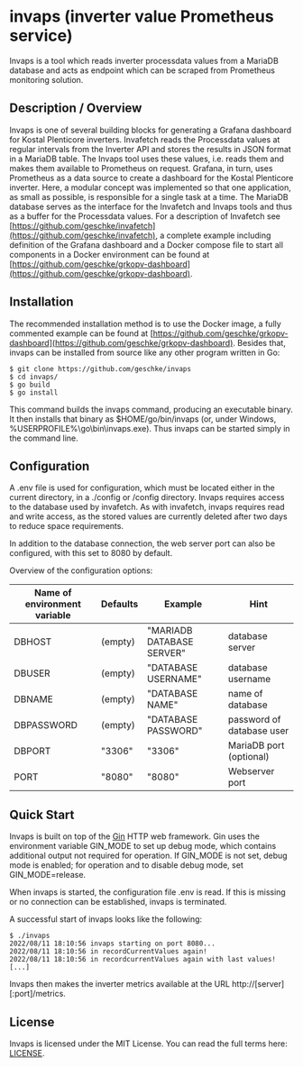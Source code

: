 # invaps (inverter value Prometheus service)

Invaps is a tool which reads inverter processdata values from a MariaDB database and acts as endpoint which can be scraped from Prometheus monitoring solution.

## Description / Overview

Invaps is one of several building blocks for generating a Grafana dashboard for Kostal Plenticore inverters. Invafetch reads the Processdata values at regular intervals from the Inverter API and stores the results in JSON format in a MariaDB table. The Invaps tool uses these values, i.e. reads them and makes them available to Prometheus on request. Grafana, in turn, uses Prometheus as a data source to create a dashboard for the Kostal Plenticore inverter. Here, a modular concept was implemented so that one application, as small as possible, is responsible for a single task at a time. The MariaDB database serves as the interface for the Invafetch and Invaps tools and thus as a buffer for the Processdata values. For a description of Invafetch see [https://github.com/geschke/invafetch](https://github.com/geschke/invafetch), a complete example including definition of the Grafana dashboard and a Docker compose file to start all components in a Docker environment can be found at [https://github.com/geschke/grkopv-dashboard](https://github.com/geschke/grkopv-dashboard).


## Installation

The recommended installation method is to use the Docker image, a fully commented example can be found at [https://github.com/geschke/grkopv-dashboard](https://github.com/geschke/grkopv-dashboard). Besides that, invaps can be installed from source like any other program written in Go:

```text
$ git clone https://github.com/geschke/invaps
$ cd invaps/
$ go build
$ go install
```

This command builds the invaps command, producing an executable binary. It then installs that binary as $HOME/go/bin/invaps (or, under Windows, %USERPROFILE%\go\bin\invaps.exe).
Thus invaps can be started simply in the command line.

## Configuration

A .env file is used for configuration, which must be located either in the current directory, in a ./config or /config directory. Invaps requires access to the database used by invafetch. As with invafetch, invaps requires read and write access, as the stored values are currently deleted after two days to reduce space requirements.

In addition to the database connection, the web server port can also be configured, with this set to 8080 by default.

Overview of the configuration options:

|Name of environment variable|Defaults|Example|Hint|
|----------------------------|--------|-------|----|
|DBHOST|(empty)|"MARIADB DATABASE SERVER"|database server|
|DBUSER|(empty)|"DATABASE USERNAME"|database username|
|DBNAME|(empty)|"DATABASE NAME"|name of database|
|DBPASSWORD|(empty)|"DATABASE PASSWORD"|password of database user|
|DBPORT|"3306"|"3306"|MariaDB port (optional)|
|PORT|"8080"|"8080"|Webserver port|

## Quick Start

Invaps is built on top of the [Gin](https://gin-gonic.com/) HTTP web framework. Gin uses the environment variable GIN_MODE to set up debug mode, which contains additional output not required for operation. If GIN_MODE is not set, debug mode is enabled; for operation and to disable debug mode, set GIN_MODE=release.

When invaps is started, the configuration file .env is read. If this is missing or no connection can be established, invaps is terminated.

A successful start of invaps looks like the following:

```text
$ ./invaps
2022/08/11 18:10:56 invaps starting on port 8080...
2022/08/11 18:10:56 in recordCurrentValues again!
2022/08/11 18:10:56 in recordcurrentValues again with last values!
[...]
```

Invaps then makes the inverter metrics available at the URL http://[server][:port]/metrics.

## License

Invaps is licensed under the MIT License. You can read the full terms here: [LICENSE](LICENSE).
